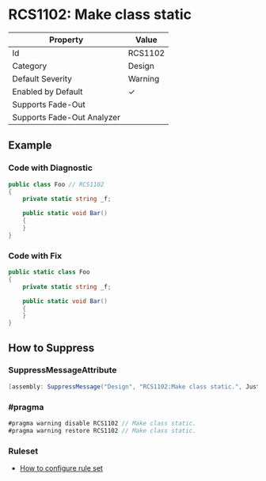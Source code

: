 # RCS1102: Make class static

| Property | Value |
| -------- | ----- |
| Id | RCS1102 |
| Category | Design |
| Default Severity | Warning |
| Enabled by Default | &#x2713; |
| Supports Fade\-Out |  |
| Supports Fade\-Out Analyzer |  |

## Example

### Code with Diagnostic

```csharp
public class Foo // RCS1102
{
    private static string _f;

    public static void Bar()
    {
    }
}
```

### Code with Fix

```csharp
public static class Foo
{
    private static string _f;

    public static void Bar()
    {
    }
}
```

## How to Suppress

### SuppressMessageAttribute

```csharp
[assembly: SuppressMessage("Design", "RCS1102:Make class static.", Justification = "<Pending>")]
```

### \#pragma

```csharp
#pragma warning disable RCS1102 // Make class static.
#pragma warning restore RCS1102 // Make class static.
```

### Ruleset

* [How to configure rule set](../HowToConfigureAnalyzers.md)
